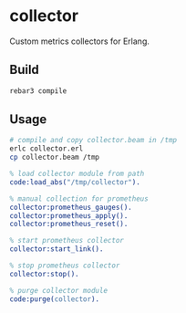 # collector

Custom metrics collectors for Erlang.

## Build

```sh
rebar3 compile
```

## Usage

```sh
# compile and copy collector.beam in /tmp
erlc collector.erl
cp collector.beam /tmp
```

```erlang
% load collector module from path
code:load_abs("/tmp/collector").

% manual collection for prometheus
collector:prometheus_gauges().
collector:prometheus_apply().
collector:prometheus_reset().

% start prometheus collector
collector:start_link().

% stop prometheus collector
collector:stop().

% purge collector module
code:purge(collector).
```

